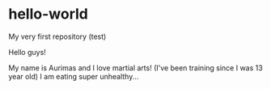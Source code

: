 # hello-world
My very first repository (test)

Hello guys!

My name is Aurimas and I love martial arts! (I've been training since I was 13 year old)
I am eating super unhealthy...
